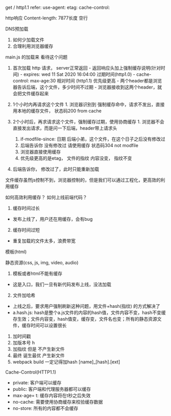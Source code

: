 get /  http1.1
refer: 
use-agent: 
etag:
cache-control: 


http响应
Content-length: 7877长度
空行

DNS预加载


1. 如何少加载文件
  1. 合理利用浏览器缓存

main.js 的加载来 看待这个问题
  1. 首次加载 http 请求， server正常返回
    - 返回响应头加上强制缓存说明(针对时间)
    - expires: wed 11 Sat 2020 16:04:00 过期时间(http1.0)
    - cache-control: max-age:30 相对时间 (http1.1) 优先级更高
    - 两个header都是浏览器告诉后端，这个文件，多少时间不过期
    - 浏览器接收到这两个header，就会把文件缓存起来

  2. 1个小时内再请求这个文件
    1. 浏览器识别到 强制缓存命中，请求不发出，直接用本地的缓存文件， 状态码200 from cache

  3. 2个小时后，再求请求这个文件，强制缓存过期，使用协商缓存
    1. 浏览器不会直接发出请求，而是问一下后端，header带上请求头
      1. if-modfile-since: 日期 后端小弟，这个文件，在这个日子之后没有修改过
      2. 后端告诉你 没有修改过 请使用缓存 状态码304 not modfile
      3. 浏览器直接使用缓存
      4. 优先级更高的是etag， 文件的指纹 内容没变， 指纹不变
  4. 后端告诉你， 修改过了，此时只能重新加载


文件缓存虽然js控制不到，浏览器控制的，但是我们可以通过工程化，更高效的利用缓存

如何高效利用缓存？
如何上线前端代码？

1. 缓存时间过长
  - 发布上线了，用户还在用缓存，会有bug
2. 缓存时间过短
  - 重复加载的文件太多，浪费带宽

模板(html)

静态资源(css, js, img, video, audio)

1. 模板或者html不能有缓存
  - 这是入口，我们一旦有新代码发布上线，没法加载
2. 文件加哈希
  - 上线之后，要求用户强制刷新这种问题，用文件+hash(指纹) 的方式解决了
  - a.hash.js: hash是整个a.js文件的内容的hash值，文件内容不变，hash不变缓存生效；文件内容变，hash值变，缓存变，文件名也变；所有的静态资源文件，缓存时间可以设置很长

1. 加时间戳 <script src='a.js?_t=xxxx'></script>
2. 加版本号 <script src='a.js?_v=xxxx'></script>h
3. 加指纹 但是 不产生新文件 <script src='a.js?_h=abc13aa'></script>
4. 最终 诞生最优 产生新文件 <script src='a.abc13aa.js?_v=xxxx'></script>
5. webpack build 一定记得加hash [name]_[hash].[ext]

Cache-Control(HTTP1.1)
  - private: 客户端可以缓存
  - public: 客户端和代理服务器都可以缓存
  - max-age= t: 缓存内容将在t秒之后失效
  - no-cache: 需要使用协商缓存来校验缓存数据
  - no-store: 所有的内容都不会缓存
